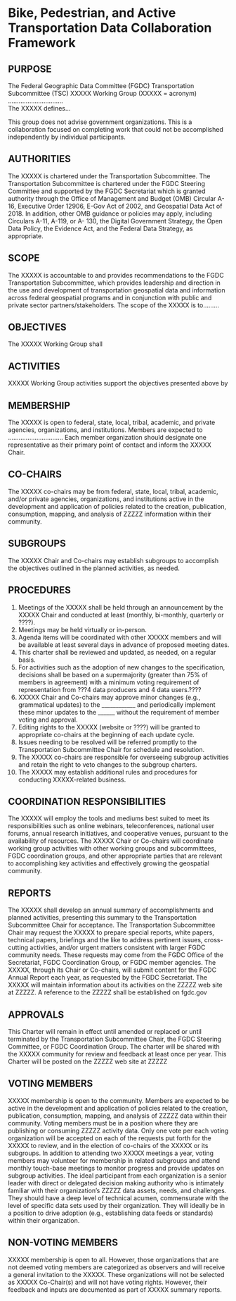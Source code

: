 # Bike, Pedestrian, and Active Transportation Data Collaboration Framework

## PURPOSE 
The Federal Geographic Data Committee (FGDC) Transportation Subcommittee (TSC) XXXXX Working Group (XXXXX = acronym) ………………………….  
The XXXXX defines...

This group does not advise government organizations. This is a collaboration focused on completing work that could not be accomplished independently by individual participants. 

## AUTHORITIES
The XXXXX is chartered under the Transportation Subcommittee. The Transportation Subcommittee is chartered under the FGDC Steering Committee and supported by the FGDC Secretariat which is granted authority through the Office of Management and Budget (OMB) Circular A-16, Executive Order 12906, E-Gov Act of 2002, and Geospatial Data Act of 2018. In addition, other OMB guidance or policies may apply, including Circulars A-11, A-119, or A- 130, the Digital Government Strategy, the Open Data Policy, the Evidence Act, and the Federal Data Strategy, as appropriate. 

## SCOPE 
The XXXXX is accountable to and provides recommendations to the FGDC Transportation Subcommittee, which provides leadership and direction in the use and development of transportation geospatial data and information across federal geospatial programs and in conjunction with public and private sector partners/stakeholders. The scope of the XXXXX is to……… 

## OBJECTIVES 
The XXXXX Working Group shall  

## ACTIVITIES 

XXXXX Working Group activities support the objectives presented above by  

## MEMBERSHIP 

The XXXXX is open to federal, state, local, tribal, academic, and private agencies, organizations, and institutions. Members are expected to …………………………. Each member organization should designate one representative as their primary point of contact and inform the XXXXX Chair. 

## CO-CHAIRS 

The XXXXX co-chairs may be from federal, state, local, tribal, academic, and/or private agencies, organizations, and institutions active in the development and application of policies related to the creation, publication, consumption, mapping, and analysis of ZZZZZ information within their community. 

## SUBGROUPS 

The XXXXX Chair and Co-chairs may establish subgroups to accomplish the objectives outlined in the planned activities, as needed.

## PROCEDURES 
1. Meetings of the XXXXX shall be held through an announcement by the XXXXX Chair and conducted at least (monthly, bi-monthly, quarterly or ????). 
2. Meetings may be held virtually or in-person. 
3. Agenda items will be coordinated with other XXXXX members and will be available at least several days in advance of proposed meeting dates. 
4. This charter shall be reviewed and updated, as needed, on a regular basis. 
5. For activities such as the adoption of new changes to the specification, decisions shall be based on a supermajority (greater than 75% of members in agreement) with a minimum voting requirement of representation from ???4 data producers and 4 data users.???? 
6. XXXXX Chair and Co-chairs may approve minor changes (e.g., grammatical updates) to the ____________ and periodically implement these minor updates to the ______ without the requirement of member voting and approval. 
7. Editing rights to the XXXXX (website or ????) will be granted to appropriate co-chairs at the beginning of each update cycle. 
8. Issues needing to be resolved will be referred promptly to the Transportation Subcommittee Chair for schedule and resolution. 
9. The XXXXX co-chairs are responsible for overseeing subgroup activities and retain the right to veto changes to the subgroup charters. 
10. The XXXXX may establish additional rules and procedures for conducting XXXXX-related business. 

## COORDINATION RESPONSIBILITIES 
The XXXXX will employ the tools and mediums best suited to meet its responsibilities such as online webinars, teleconferences, national user forums, annual research initiatives, and cooperative venues, pursuant to the availability of resources. The XXXXX Chair or Co-chairs will coordinate working group activities with other working groups and subcommittees, FGDC coordination groups, and other appropriate parties that are relevant to accomplishing key activities and effectively growing the geospatial community. 

## REPORTS 
The XXXXX shall develop an annual summary of accomplishments and planned activities, presenting this summary to the Transportation Subcommittee Chair for acceptance. The Transportation Subcommittee Chair may request the XXXXX to prepare special reports, white papers, technical papers, briefings and the like to address pertinent issues, cross-cutting activities, and/or urgent matters consistent with larger FGDC community needs. These requests may come from the FGDC Office of the Secretariat, FGDC Coordination Group, or FGDC member agencies. The XXXXX, through its Chair or Co-chairs, will submit content for the FGDC Annual Report each year, as requested by the FGDC Secretariat. The XXXXX will maintain information about its activities on the ZZZZZ web site at ZZZZZ.  A reference to the ZZZZZ shall be established on fgdc.gov  

## APPROVALS 
This Charter will remain in effect until amended or replaced or until terminated by the Transportation Subcommittee Chair, the FGDC Steering Committee, or FGDC Coordination Group. The charter will be shared with the XXXXX community for review and feedback at least once per year. This Charter will be posted on the ZZZZZ web site at ZZZZZ 

## VOTING MEMBERS 
XXXXX membership is open to the community. Members are expected to be active in the development and application of policies related to the creation, publication, consumption, mapping, and analysis of ZZZZZ data within their community. Voting members must be in a position where they are publishing or consuming ZZZZZ activity data. Only one vote per each voting organization will be accepted on each of the requests put forth for the XXXXX to review, and in the election of co-chairs of the XXXXX or its subgroups. In addition to attending two XXXXX meetings a year, voting members may volunteer for membership in related subgroups and attend monthly touch-base meetings to monitor progress and provide updates on subgroup activities. The ideal participant from each organization is a senior leader with direct or delegated decision making authority who is intimately familiar with their organization’s ZZZZZ data assets, needs, and challenges. They should have a deep level of technical acumen, commensurate with the level of specific data sets used by their organization. They will ideally be in a position to drive adoption (e.g., establishing data feeds or standards) within their organization. 

## NON-VOTING MEMBERS 
XXXXX membership is open to all. However, those organizations that are not deemed voting members are categorized as observers and will receive a general invitation to the XXXXX. These organizations will not be selected as XXXXX Co-Chair(s) and will not have voting rights. However, their feedback and inputs are documented as part of XXXXX summary reports. 
